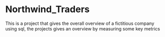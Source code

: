 # Northwind_Traders
This is a project that gives the overall overview of a fictitious company using sql, the projects gives an overview by measuring some key metrics 
